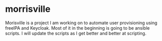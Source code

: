 # morrisville

Morisville is a project I am working on to automate user provisioning using freeIPA and Keycloak. Most of it in the beginning is going to be ansible scripts. I will update the scripts as I get better and better at scripting.

